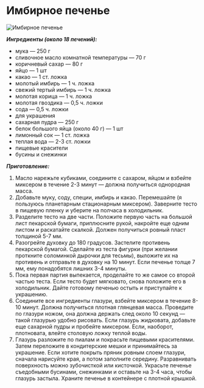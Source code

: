 # Имбирное печенье
![Имбирное печенье](/images/Kulinar/Vipechka/imbir_coockies.jpg 'Имбирное печенье')

***Ингредиенты (около 18 печений):***

- мука — 250 г
- сливочное масло комнатной температуры — 70 г
- коричневый сахар — 80 г
- яйцо — 1 шт
- какао — 1 ст. ложка
- молотый имбирь — 1 ч. ложка
- свежий тертый имбирь — 1 ч. ложка
- молотая корица — 1 ч. ложка
- молотая гвоздика — 0,5 ч. ложки
- сода — 0,5 ч. ложки
- для украшения
- сахарная пудра — 250 г
- белок большого яйца (около 40 г) — 1 шт
- лимонный сок — 1 ст. ложка
- теплая вода — 2-3 ст. ложки
- пищевые красители
- бусины и снежинки

***Приготовление:***

1. Масло нарежьте кубиками, соедините с сахаром, яйцом и взбейте миксером в течение 2-3 минут — должна получиться однородная масса.
2. Добавьте муку, соду, специи, имбирь и какао. Перемешайте (я пользуюсь планетарным стационарным миксером). Заверните тесто в пищевую пленку и уберите на полчаса в холодильник.
3. Разделите тесто на две части. Положите первую часть на большой лист пекарской бумаги, приплюсните рукой, накройте еще одним листом и раскатайте скалкой. Должен получиться ровный пласт толщиной 5-7 мм.
4. Разогрейте духовку до 180 градусов. Застелите противень пекарской бумагой. Сделайте из теста фигурки (при желании проткните соломинкой дырочки для тесьмы), выложите их на противень и отправьте в духовку на 10 минут. Если печенье толще 7 мм, ему понадобятся лишних 3-4 минуты.
5. Пока первая партия выпекается, проделайте то же самое со второй частью теста. Если тесто будет мягковато, снова положите его в холодильник. Дайте готовому печенью остыть и приступайте к украшению.
6. Соедините все ингредиенты глазури, взбейте миксером в течение 8-10 минут. Должна получиться плотная глянцевая масса. Проведите по глазури ножом, она должна держать след около 10 секунд — такой глазурью удобно рисовать. Если глазурь жидковата, добавьте еще сахарной пудры и пробейте миксером. Если, наоборот, плотновата, влейте столовую ложку теплой воды.
7. Глазурь разложите по пиалам и покрасьте пищевыми красителями. Затем переложите в кондитерские мешки и принимайтесь за украшение. Если хотите покрыть пряник ровным слоем глазури, сначала нарисуйте края, а потом заполните середину. Разравнивать поверхность можно зубочисткой или кисточкой. Украсьте печенье съедобными бусинами, снежинками и оставьте на 3-4 часа, чтобы глазурь застыла. Храните печенье в контейнере с плотной крышкой.
